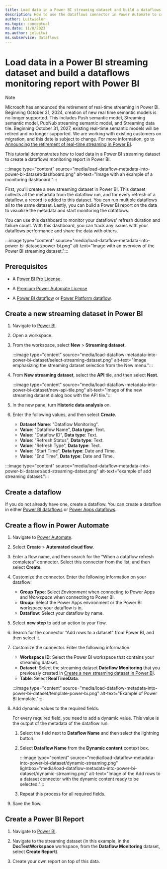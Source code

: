 ```yaml
---
title: Load data in a Power BI streaming dataset and build a dataflows monitoring report with Power BI
description: How to use the dataflows connector in Power Automate to create a dataflows monitoring report in Power BI
author: Luitwieler
ms.topic: conceptual
ms.date: 11/8/2023
ms.author: jeluitwi
ms.subservice: dataflows
---
```


# Load data in a Power BI streaming dataset and build a dataflows monitoring report with Power BI

> [!NOTE]
> Microsoft has announced the retirement of real-time streaming in Power BI. Beginning October 31, 2024, creation of new real time semantic models is no longer supported. This includes Push semantic model, Streaming semantic model, PubNub streaming semantic model, and Streaming data tile. Beginning October 31, 2027, existing real-time semantic models will be retired and no longer supported. We are working with existing customers on migration, and this date is subject to change. For more information, go to [Announcing the retirement of real-time streaming in Power BI](https://powerbi.microsoft.com/blog/announcing-the-retirement-of-real-time-streaming-in-power-bi/).

This tutorial demonstrates how to load data in a Power BI streaming dataset to create a dataflows monitoring report in Power BI.

:::image type="content" source="media/load-dataflow-metadata-into-power-bi-dataset/dashboard.png" alt-text="Image with an example of a monitoring dashboard.":::

First, you'll create a new streaming dataset in Power BI. This dataset collects all the metadata from the dataflow run, and for every refresh of a dataflow, a record is added to this dataset. You can run multiple dataflows all to the same dataset. Lastly, you can build a Power BI report on the data to visualize the metadata and start monitoring the dataflows.

You can use this dashboard to monitor your dataflows' refresh duration and failure count. With this dashboard, you can track any issues with your dataflows performance and share the data with others.

:::image type="content" source="media/load-dataflow-metadata-into-power-bi-dataset/power-bi.png" alt-text="Image with an overview of the Power BI streaming dataset.":::

## Prerequisites

* A [Power BI Pro License](/power-bi/admin/service-admin-purchasing-power-bi-pro).

* A [Premium Power Automate License](/power-platform/admin/pricing-billing-skus)

* A [Power BI dataflow](/power-bi/transform-model/dataflows/dataflows-introduction-self-service) or [Power Platform dataflow](/powerapps/maker/common-data-service/create-and-use-dataflows).

## Create a new streaming dataset in Power BI

1. Navigate to [Power BI](https://powerbi.microsoft.com).

2. Open a workspace.

3. From the workspace, select **New** > **Streaming dataset**.

   :::image type="content" source="media/load-dataflow-metadata-into-power-bi-dataset/select-streaming-dataset.png" alt-text="Image emphasizing the streaming dataset selection from the New menu.":::

4. From **New streaming dataset**, select the **API** tile, and then select **Next**.

   :::image type="content" source="media/load-dataflow-metadata-into-power-bi-dataset/new-api-tile.png" alt-text="Image of the new streaming dataset dialog box with the API tile.":::

5. In the new pane, turn **Historic data analysis** on.

6. Enter the following values, and then select **Create**.

   * **Dataset Name**: "Dataflow Monitoring".
   * **Value**: "Dataflow Name", **Data type**: Text.
   * **Value**: "Dataflow ID", **Data type**: Text.
   * **Value**: "Refresh Status", **Data type**: Text.
   * **Value**: "Refresh Type", **Data type**: Text.
   * **Value**: "Start Time", **Data type**: Date and Time.
   * **Value**: "End Time", **Data type**: Date and Time.

:::image type="content" source="media/load-dataflow-metadata-into-power-bi-dataset/add-streaming-datset.png" alt-text="example of add streaming dataset.":::

## Create a dataflow

If you do not already have one, create a dataflow. You can create a dataflow in either [Power BI dataflows](/power-bi/transform-model/dataflows/dataflows-introduction-self-service) or [Power Apps dataflows](/powerapps/maker/common-data-service/create-and-use-dataflows).

## Create a flow in Power Automate

1. Navigate to [Power Automate](https://flow.microsoft.com).

2. Select **Create** > **Automated cloud flow**.

3. Enter a flow name, and then search for the "When a dataflow refresh completes" connector. Select this connector from the list, and then select **Create**.

4. Customize the connector. Enter the following information on your dataflow:

    * **Group Type**: Select *Environment* when connecting to Power Apps and *Workspace* when connecting to Power BI.
    * **Group**: Select the Power Apps environment or the Power BI workspace your dataflow is in.
    * **Dataflow**: Select your dataflow by name.

5. Select **new step** to add an action to your flow.

6. Search for the connector "Add rows to a dataset" from Power BI, and then select it.

7. Customize the connector. Enter the following information:

   * **Workspace ID**: Select the Power BI workspace that contains your streaming dataset.
   * **Dataset**: Select the streaming dataset **Dataflow Monitoring** that you previously created in [Create a new streaming dataset in Power BI](#create-a-new-streaming-dataset-in-power-bi).
   * **Table**: Select **RealTimeData**.

   :::image type="content" source="media/load-dataflow-metadata-into-power-bi-dataset/template-power-bi.png" alt-text="Example of Power BI template.":::
  
8. Add dynamic values to the required fields.

   For every required field, you need to add a dynamic value. This value is the output of the metadata of the dataflow run.

   1. Select the field next to **Dataflow Name** and then select the lightning button.

   2. Select **Dataflow Name** from the **Dynamic content** context box.

      :::image type="content" source="media/load-dataflow-metadata-into-power-bi-dataset/dynamic-streaming.png" lightbox="media/load-dataflow-metadata-into-power-bi-dataset/dynamic-streaming.png" alt-text="Image of the Add rows to a dataset connector with the dynamic content ready to be selected.":::
   3. Repeat this process for all required fields.

9. Save the flow.

## Create a Power BI Report

1. Navigate to [Power BI](https://powerbi.microsoft.com).

2. Navigate to the streaming dataset (in this example, in the **DocTestWorkspace** workspace, from the **Dataflow Monitoring** dataset, select **Create Report**).

3. Create your own report on top of this data.
